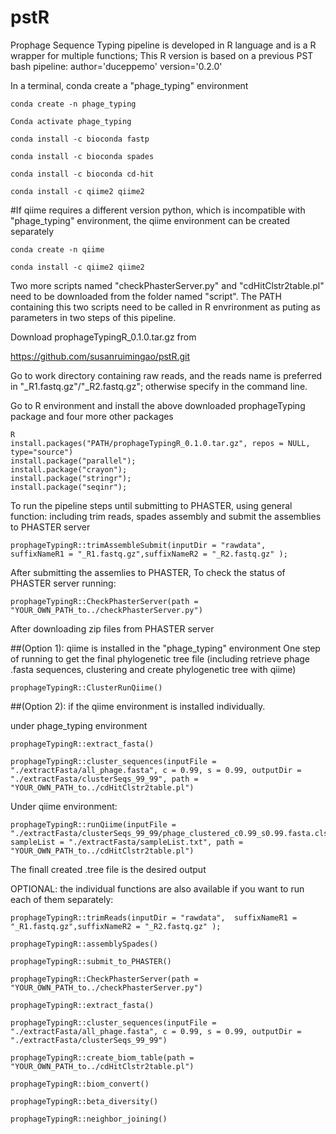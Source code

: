 # pstR
Prophage Sequence Typing pipeline is developed in R language and is a R wrapper for multiple functions; 
This R version is based on a previous PST bash pipeline: 
author='duceppemo' version='0.2.0'


In a terminal, conda create a "phage_typing" environment 
```
conda create -n phage_typing

Conda activate phage_typing

conda install -c bioconda fastp

conda install -c bioconda spades

conda install -c bioconda cd-hit

conda install -c qiime2 qiime2

```

#If qiime requires a different version python, which is incompatible with "phage_typing" environment, the qiime environment can be created separately
```
conda create -n qiime

conda install -c qiime2 qiime2
```

Two more scripts named "checkPhasterServer.py" and "cdHitClstr2table.pl" need to be downloaded from the folder named "script". The PATH containing this two scripts need to be called in R envrironment as puting as parameters in two steps of this pipeline. 


Download prophageTypingR_0.1.0.tar.gz from

https://github.com/susanruimingao/pstR.git


Go to work directory containing raw reads, and the reads name is preferred in "_R1.fastq.gz"/"_R2.fastq.gz"; otherwise specify in the command line.

Go to R environment and install the above downloaded prophageTyping package and four more other packages

```
R
install.packages("PATH/prophageTypingR_0.1.0.tar.gz", repos = NULL, type="source")
install.package("parallel"); 
install.package("crayon"); 
install.package("stringr"); 
install.package("seqinr");

```
To run the pipeline steps until submitting to PHASTER, using general function: including trim reads, spades assembly and submit the assemblies to PHASTER server

```
prophageTypingR::trimAssembleSubmit(inputDir = "rawdata",  suffixNameR1 = "_R1.fastq.gz",suffixNameR2 = "_R2.fastq.gz" );
```

After submitting the assemlies to PHASTER, To check the status of PHASTER server running:
```
prophageTypingR::CheckPhasterServer(path = "YOUR_OWN_PATH_to../checkPhasterServer.py")
```

After downloading zip files from PHASTER server 

##(Option 1): qiime is installed in the "phage_typing" environment
One step of running to get the final phylogenetic tree file (including retrieve phage .fasta sequences, clustering and create phylogenetic tree with qiime)

```
prophageTypingR::ClusterRunQiime()
```

##(Option 2): if the qiime environment is installed individually.

under phage_typing environment

```
prophageTypingR::extract_fasta()

prophageTypingR::cluster_sequences(inputFile = "./extractFasta/all_phage.fasta", c = 0.99, s = 0.99, outputDir = "./extractFasta/clusterSeqs_99_99", path = "YOUR_OWN_PATH_to../cdHitClstr2table.pl")
```

Under qiime environment:

```
prophageTypingR::runQiime(inputFile = "./extractFasta/clusterSeqs_99_99/phage_clustered_c0.99_s0.99.fasta.clstr", sampleList = "./extractFasta/sampleList.txt", path = "YOUR_OWN_PATH_to../cdHitClstr2table.pl")
```

The finall created .tree file is the desired output



OPTIONAL: the individual functions are also available if you want to run each of them separately:
```
prophageTypingR::trimReads(inputDir = "rawdata",  suffixNameR1 = "_R1.fastq.gz",suffixNameR2 = "_R2.fastq.gz" );

prophageTypingR::assemblySpades()

prophageTypingR::submit_to_PHASTER()

prophageTypingR::CheckPhasterServer(path = "YOUR_OWN_PATH_to../checkPhasterServer.py")

prophageTypingR::extract_fasta()

prophageTypingR::cluster_sequences(inputFile = "./extractFasta/all_phage.fasta", c = 0.99, s = 0.99, outputDir = "./extractFasta/clusterSeqs_99_99")

prophageTypingR::create_biom_table(path = "YOUR_OWN_PATH_to../cdHitClstr2table.pl")

prophageTypingR::biom_convert()

prophageTypingR::beta_diversity()

prophageTypingR::neighbor_joining()
```
